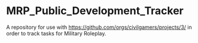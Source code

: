 # MRP_Public_Development_Tracker
A repository for use with https://github.com/orgs/civilgamers/projects/3/ in order to track tasks for Military Roleplay.
